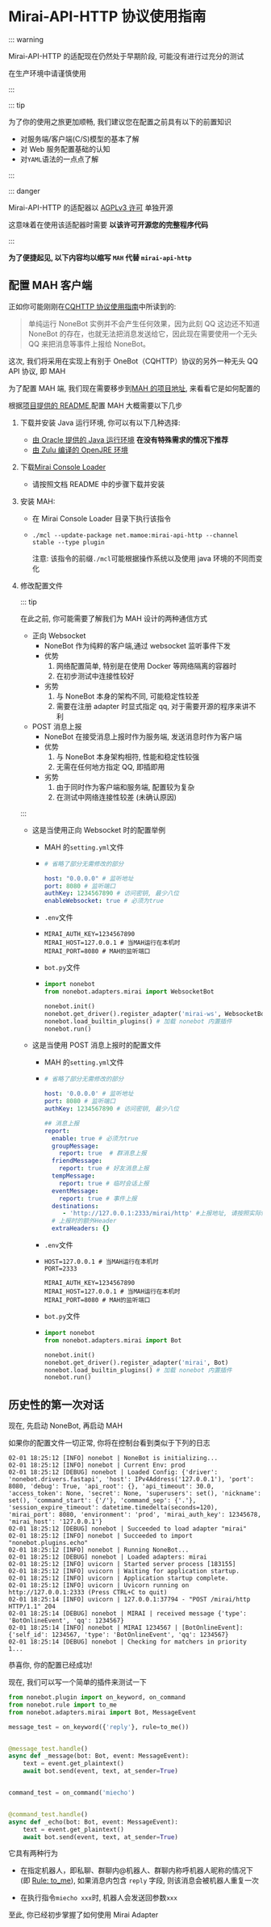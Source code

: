 # Mirai-API-HTTP 协议使用指南

::: warning

Mirai-API-HTTP 的适配现在仍然处于早期阶段, 可能没有进行过充分的测试

在生产环境中请谨慎使用

:::

::: tip

为了你的使用之旅更加顺畅, 我们建议您在配置之前具有以下的前置知识

- 对服务端/客户端(C/S)模型的基本了解
- 对 Web 服务配置基础的认知
- 对`YAML`语法的一点点了解

:::

::: danger

Mirai-API-HTTP 的适配器以 [AGPLv3 许可](https://opensource.org/licenses/AGPL-3.0) 单独开源

这意味着在使用该适配器时需要 **以该许可开源您的完整程序代码**

:::

**为了便捷起见, 以下内容均以缩写 `MAH` 代替 `mirai-api-http`**

## 配置 MAH 客户端

正如你可能刚刚在[CQHTTP 协议使用指南](./cqhttp-guide.md)中所读到的:

> 单纯运行 NoneBot 实例并不会产生任何效果，因为此刻 QQ 这边还不知道 NoneBot 的存在，也就无法把消息发送给它，因此现在需要使用一个无头 QQ 来把消息等事件上报给 NoneBot。

这次, 我们将采用在实现上有别于 OneBot（CQHTTP）协议的另外一种无头 QQ API 协议, 即 MAH

为了配置 MAH 端, 我们现在需要移步到[MAH 的项目地址](https://github.com/project-mirai/mirai-api-http), 来看看它是如何配置的

根据[项目提供的 README](https://github.com/project-mirai/mirai-api-http/blob/056beedba31d6ad06426997a1d3fde861a7f8ba3/README.md),配置 MAH 大概需要以下几步

1. 下载并安装 Java 运行环境, 你可以有以下几种选择:

   - [由 Oracle 提供的 Java 运行环境](https://java.com/zh-CN/download/manual.jsp) **在没有特殊需求的情况下推荐**
   - [由 Zulu 编译的 OpenJRE 环境](https://www.azul.com/downloads/zulu-community/?version=java-8-lts&architecture=x86-64-bit&package=jre)

2. 下载[Mirai Console Loader](https://github.com/iTXTech/mirai-console-loader)

   - 请按照文档 README 中的步骤下载并安装

3. 安装 MAH:

   - 在 Mirai Console Loader 目录下执行该指令

   - ```shell
     ./mcl --update-package net.mamoe:mirai-api-http --channel stable --type plugin
     ```

     注意: 该指令的前缀`./mcl`可能根据操作系统以及使用 java 环境的不同而变化

4. 修改配置文件

   ::: tip

   在此之前, 你可能需要了解我们为 MAH 设计的两种通信方式

   - 正向 Websocket
     - NoneBot 作为纯粹的客户端,通过 websocket 监听事件下发
     - 优势
       1. 网络配置简单, 特别是在使用 Docker 等网络隔离的容器时
       2. 在初步测试中连接性较好
     - 劣势
       1. 与 NoneBot 本身的架构不同, 可能稳定性较差
       2. 需要在注册 adapter 时显式指定 qq, 对于需要开源的程序来讲不利
   - POST 消息上报
     - NoneBot 在接受消息上报时作为服务端, 发送消息时作为客户端
     - 优势
       1. 与 NoneBot 本身架构相符, 性能和稳定性较强
       2. 无需在任何地方指定 QQ, 即插即用
     - 劣势
       1. 由于同时作为客户端和服务端, 配置较为复杂
       2. 在测试中网络连接性较差 (未确认原因)

   :::

   - 这是当使用正向 Websocket 时的配置举例

     - MAH 的`setting.yml`文件

     - ```yaml
       # 省略了部分无需修改的部分

       host: "0.0.0.0" # 监听地址
       port: 8080 # 监听端口
       authKey: 1234567890 # 访问密钥, 最少八位
       enableWebsocket: true # 必须为true
       ```

     - `.env`文件

     - ```shell
       MIRAI_AUTH_KEY=1234567890
       MIRAI_HOST=127.0.0.1 # 当MAH运行在本机时
       MIRAI_PORT=8080 # MAH的监听端口
       ```

     - `bot.py`文件

     - ```python
       import nonebot
       from nonebot.adapters.mirai import WebsocketBot

       nonebot.init()
       nonebot.get_driver().register_adapter('mirai-ws', WebsocketBot, qq=12345678) # qq参数需要填在mah中登录的qq
       nonebot.load_builtin_plugins() # 加载 nonebot 内置插件
       nonebot.run()
       ```

   - 这是当使用 POST 消息上报时的配置文件

     - MAH 的`setting.yml`文件

     - ```yaml
       # 省略了部分无需修改的部分

       host: '0.0.0.0' # 监听地址
       port: 8080 # 监听端口
       authKey: 1234567890 # 访问密钥, 最少八位

       ## 消息上报
       report:
         enable: true # 必须为true
         groupMessage:
           report: true  # 群消息上报
         friendMessage:
           report: true # 好友消息上报
         tempMessage:
           report: true # 临时会话上报
         eventMessage:
           report: true # 事件上报
         destinations:
         	- 'http://127.0.0.1:2333/mirai/http' #上报地址, 请按照实际情况修改
         # 上报时的额外Header
         extraHeaders: {}
       ```

     - `.env`文件

     - ```shell
       HOST=127.0.0.1 # 当MAH运行在本机时
       PORT=2333

       MIRAI_AUTH_KEY=1234567890
       MIRAI_HOST=127.0.0.1 # 当MAH运行在本机时
       MIRAI_PORT=8080 # MAH的监听端口
       ```

     - `bot.py`文件

     - ```python
       import nonebot
       from nonebot.adapters.mirai import Bot

       nonebot.init()
       nonebot.get_driver().register_adapter('mirai', Bot)
       nonebot.load_builtin_plugins() # 加载 nonebot 内置插件
       nonebot.run()
       ```

## 历史性的第一次对话

现在, 先启动 NoneBot, 再启动 MAH

如果你的配置文件一切正常, 你将在控制台看到类似于下列的日志

```log
02-01 18:25:12 [INFO] nonebot | NoneBot is initializing...
02-01 18:25:12 [INFO] nonebot | Current Env: prod
02-01 18:25:12 [DEBUG] nonebot | Loaded Config: {'driver': 'nonebot.drivers.fastapi', 'host': IPv4Address('127.0.0.1'), 'port': 8080, 'debug': True, 'api_root': {}, 'api_timeout': 30.0, 'access_token': None, 'secret': None, 'superusers': set(), 'nickname': set(), 'command_start': {'/'}, 'command_sep': {'.'}, 'session_expire_timeout': datetime.timedelta(seconds=120), 'mirai_port': 8080, 'environment': 'prod', 'mirai_auth_key': 12345678, 'mirai_host': '127.0.0.1'}
02-01 18:25:12 [DEBUG] nonebot | Succeeded to load adapter "mirai"
02-01 18:25:12 [INFO] nonebot | Succeeded to import "nonebot.plugins.echo"
02-01 18:25:12 [INFO] nonebot | Running NoneBot...
02-01 18:25:12 [DEBUG] nonebot | Loaded adapters: mirai
02-01 18:25:12 [INFO] uvicorn | Started server process [183155]
02-01 18:25:12 [INFO] uvicorn | Waiting for application startup.
02-01 18:25:12 [INFO] uvicorn | Application startup complete.
02-01 18:25:12 [INFO] uvicorn | Uvicorn running on http://127.0.0.1:2333 (Press CTRL+C to quit)
02-01 18:25:14 [INFO] uvicorn | 127.0.0.1:37794 - "POST /mirai/http HTTP/1.1" 204
02-01 18:25:14 [DEBUG] nonebot | MIRAI | received message {'type': 'BotOnlineEvent', 'qq': 1234567}
02-01 18:25:14 [INFO] nonebot | MIRAI 1234567 | [BotOnlineEvent]: {'self_id': 1234567, 'type': 'BotOnlineEvent', 'qq': 1234567}
02-01 18:25:14 [DEBUG] nonebot | Checking for matchers in priority 1...
```

恭喜你, 你的配置已经成功!

现在, 我们可以写一个简单的插件来测试一下

```python
from nonebot.plugin import on_keyword, on_command
from nonebot.rule import to_me
from nonebot.adapters.mirai import Bot, MessageEvent

message_test = on_keyword({'reply'}, rule=to_me())


@message_test.handle()
async def _message(bot: Bot, event: MessageEvent):
    text = event.get_plaintext()
    await bot.send(event, text, at_sender=True)


command_test = on_command('miecho')


@command_test.handle()
async def _echo(bot: Bot, event: MessageEvent):
    text = event.get_plaintext()
    await bot.send(event, text, at_sender=True)
```

它具有两种行为

- 在指定机器人，即私聊、群聊内@机器人、群聊内称呼机器人昵称的情况下 (即 [Rule: to_me](../api/rule.md#to-me)), 如果消息内包含 `reply` 字段, 则该消息会被机器人重复一次

- 在执行指令`miecho xxx`时, 机器人会发送回参数`xxx`

至此, 你已经初步掌握了如何使用 Mirai Adapter

